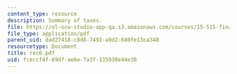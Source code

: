 ```yaml
---
content_type: resource
description: Summary of taxes.
file: https://ol-ocw-studio-app-qa.s3.amazonaws.com/courses/15-515-financial-accounting-fall-2003/fceccf4f69d7ae6e7a3f135930e44e30_rec6.pdf
file_type: application/pdf
parent_uid: dad27418-c8d8-7492-a9d2-680fe13ca348
resourcetype: Document
title: rec6.pdf
uid: fceccf4f-69d7-ae6e-7a3f-135930e44e30
---
```

